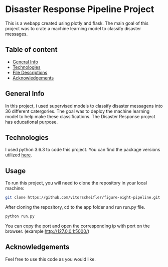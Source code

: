 # Disaster Response Pipeline Project
This is a webapp created using plotly and flask. The main goal of this project
 was to crate a machine learning model to classify disaster messages.
## Table of content
* [General Info](general-info)
* [Technologies](technologies)
* [File Descriptions](file-descriptions)
* [Acknowledgements](acknowledgements)

## General Info
In this project, i used supervised models to classify disaster messagens into
36 different catergories. The goal was to deploy the machine learning model to
help make these classifications. The Disaster Response project has educational purpose.

## Technologies

I used python 3.6.3 to code this project. You can find the package versions utilized [here](https://github.com/vitorscheifler/figure-eight-pipeline/blob/master/requirements.txt).

## Usage
To run this project, you will need to clone the repository in your local machine:
```bash
git clone https://github.com/vitorscheifler/figure-eight-pipeline.git
```
After cloning the repository, cd to the app folder and run run.py file.

```bash
python run.py
```
You can copy the port and open the corresponding ip with port on the browser.
(example http://127.0.0.1:5000/)

## Acknowledgements
Feel free to use this code as you would like.
